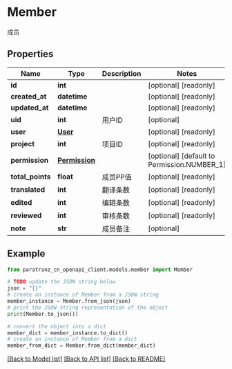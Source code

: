# Member

成员

## Properties

Name | Type | Description | Notes
------------ | ------------- | ------------- | -------------
**id** | **int** |  | [optional] [readonly] 
**created_at** | **datetime** |  | [optional] [readonly] 
**updated_at** | **datetime** |  | [optional] [readonly] 
**uid** | **int** | 用户ID | [optional] 
**user** | [**User**](User.md) |  | [optional] [readonly] 
**project** | **int** | 项目ID | [optional] [readonly] 
**permission** | [**Permission**](Permission.md) |  | [optional] [default to Permission.NUMBER_1]
**total_points** | **float** | 成员PP值 | [optional] [readonly] 
**translated** | **int** | 翻译条数 | [optional] [readonly] 
**edited** | **int** | 编辑条数 | [optional] [readonly] 
**reviewed** | **int** | 审核条数 | [optional] [readonly] 
**note** | **str** | 成员备注 | [optional] 

## Example

```python
from paratranz_cn_openapi_client.models.member import Member

# TODO update the JSON string below
json = "{}"
# create an instance of Member from a JSON string
member_instance = Member.from_json(json)
# print the JSON string representation of the object
print(Member.to_json())

# convert the object into a dict
member_dict = member_instance.to_dict()
# create an instance of Member from a dict
member_from_dict = Member.from_dict(member_dict)
```
[[Back to Model list]](../README.md#documentation-for-models) [[Back to API list]](../README.md#documentation-for-api-endpoints) [[Back to README]](../README.md)


